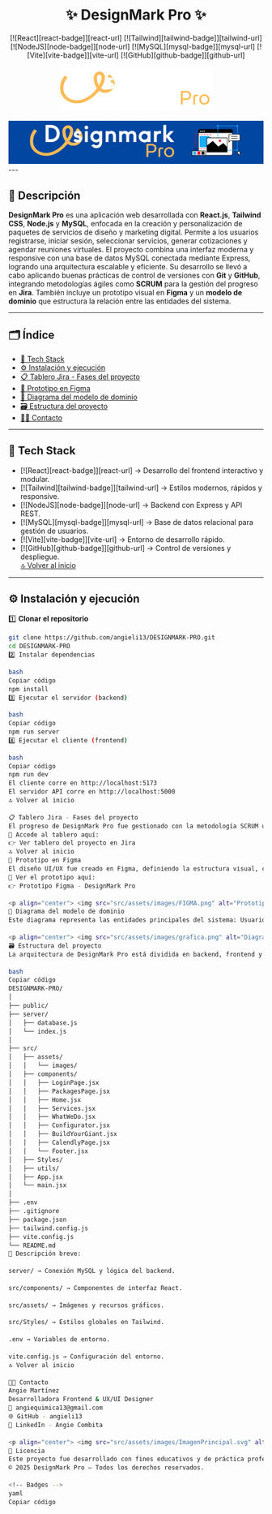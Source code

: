 <div align="center"> 
<strong><h1>✨ DesignMark Pro ✨</h1></strong>
<a name="readme-top"></a>
[![React][react-badge]][react-url] [![Tailwind][tailwind-badge]][tailwind-url] [![NodeJS][node-badge]][node-url] [![MySQL][mysql-badge]][mysql-url] [![Vite][vite-badge]][vite-url] [![GitHub][github-badge]][github-url]
<br><br>
<a href="https://github.com/angieli13/DESIGNMARK-PRO" target="_blank" rel="noopener noreferrer">
<img width="300px" height="auto" src="src/assets/images/Logo.png" alt="Logo DesignMark Pro" />
</a>
<br><br>
<img src="src/assets/images/DMark.gif" width="600" alt="Animación DesignMark Pro"/>
</div>
---

## 📎 Descripción

**DesignMark Pro** es una aplicación web desarrollada con **React.js**, **Tailwind CSS**, **Node.js** y **MySQL**, enfocada en la creación y personalización de paquetes de servicios de diseño y marketing digital. Permite a los usuarios registrarse, iniciar sesión, seleccionar servicios, generar cotizaciones y agendar reuniones virtuales. El proyecto combina una interfaz moderna y responsive con una base de datos MySQL conectada mediante Express, logrando una arquitectura escalable y eficiente. Su desarrollo se llevó a cabo aplicando buenas prácticas de control de versiones con **Git** y **GitHub**, integrando metodologías ágiles como **SCRUM** para la gestión del progreso en **Jira**. También incluye un prototipo visual en **Figma** y un **modelo de dominio** que estructura la relación entre las entidades del sistema.  

---

## 🗂️ Índice
- [🚀 Tech Stack](#-tech-stack)
- [⚙️ Instalación y ejecución](#-instalación-y-ejecución)
- [📋 Tablero Jira - Fases del proyecto](#-tablero-jira---fases-del-proyecto)
- [🎨 Prototipo en Figma](#-prototipo-en-figma)
- [🧩 Diagrama del modelo de dominio](#-diagrama-del-modelo-de-dominio)
- [🗃️ Estructura del proyecto](#-estructura-del-proyecto)
- [👩‍💻 Contacto](#-contacto)
---

## 🚀 Tech Stack
- [![React][react-badge]][react-url] → Desarrollo del frontend interactivo y modular.  
- [![Tailwind][tailwind-badge]][tailwind-url] → Estilos modernos, rápidos y responsive.  
- [![NodeJS][node-badge]][node-url] → Backend con Express y API REST.  
- [![MySQL][mysql-badge]][mysql-url] → Base de datos relacional para gestión de usuarios.  
- [![Vite][vite-badge]][vite-url] → Entorno de desarrollo rápido.  
- [![GitHub][github-badge]][github-url] → Control de versiones y despliegue.  
[🔝 Volver al inicio](#readme-top)
---

## ⚙️ Instalación y ejecución
1️⃣ **Clonar el repositorio**
```bash
git clone https://github.com/angieli13/DESIGNMARK-PRO.git
cd DESIGNMARK-PRO
2️⃣ Instalar dependencias

bash
Copiar código
npm install
3️⃣ Ejecutar el servidor (backend)

bash
Copiar código
npm run server
4️⃣ Ejecutar el cliente (frontend)

bash
Copiar código
npm run dev
El cliente corre en http://localhost:5173
El servidor API corre en http://localhost:5000
🔝 Volver al inicio

📋 Tablero Jira - Fases del proyecto
El progreso de DesignMark Pro fue gestionado con la metodología SCRUM usando Jira Software. Se documentaron fases de planificación, diseño, desarrollo, pruebas y entrega.
📌 Accede al tablero aquí:
👉 Ver tablero del proyecto en Jira
🔝 Volver al inicio
🎨 Prototipo en Figma
El diseño UI/UX fue creado en Figma, definiendo la estructura visual, colores, tipografías y componentes principales antes del desarrollo.
📌 Ver el prototipo aquí:
👉 Prototipo Figma - DesignMark Pro

<p align="center"> <img src="src/assets/images/FIGMA.png" alt="Prototipo Figma DesignMark Pro" width="600"> </p> [🔝 Volver al inicio](#readme-top) ---
🧩 Diagrama del modelo de dominio
Este diagrama representa las entidades principales del sistema: Usuarios, Servicios, Paquetes y Reuniones, y cómo interactúan entre sí en la base de datos.

<p align="center"> <img src="src/assets/images/grafica.png" alt="Diagrama del modelo de dominio" width="650"> </p> [🔝 Volver al inicio](#readme-top) ---
🗃️ Estructura del proyecto
La arquitectura de DesignMark Pro está dividida en backend, frontend y recursos compartidos para mantener orden y escalabilidad.

bash
Copiar código
DESIGNMARK-PRO/
│
├── public/
├── server/
│   ├── database.js
│   └── index.js
│
├── src/
│   ├── assets/
│   │   └── images/
│   ├── components/
│   │   ├── LoginPage.jsx
│   │   ├── PackagesPage.jsx
│   │   ├── Home.jsx
│   │   ├── Services.jsx
│   │   ├── WhatWeDo.jsx
│   │   ├── Configurator.jsx
│   │   ├── BuildYourGiant.jsx
│   │   ├── CalendlyPage.jsx
│   │   └── Footer.jsx
│   ├── Styles/
│   ├── utils/
│   ├── App.jsx
│   └── main.jsx
│
├── .env
├── .gitignore
├── package.json
├── tailwind.config.js
├── vite.config.js
└── README.md
📘 Descripción breve:

server/ → Conexión MySQL y lógica del backend.

src/components/ → Componentes de interfaz React.

src/assets/ → Imágenes y recursos gráficos.

src/Styles/ → Estilos globales en Tailwind.

.env → Variables de entorno.

vite.config.js → Configuración del entorno.
🔝 Volver al inicio

👩‍💻 Contacto
Angie Martínez
Desarrolladora Frontend & UX/UI Designer
📧 angiequimica13@gmail.com
🌐 GitHub - angieli13
💼 LinkedIn - Angie Combita

<p align="center"> <img src="src/assets/images/ImagenPrincipal.svg" alt="Vista previa DesignMark Pro" width="600"> </p> [🔝 Volver al inicio](#readme-top) ---
🧾 Licencia
Este proyecto fue desarrollado con fines educativos y de práctica profesional.
© 2025 DesignMark Pro – Todos los derechos reservados.

<!-- Badges -->
yaml
Copiar código
